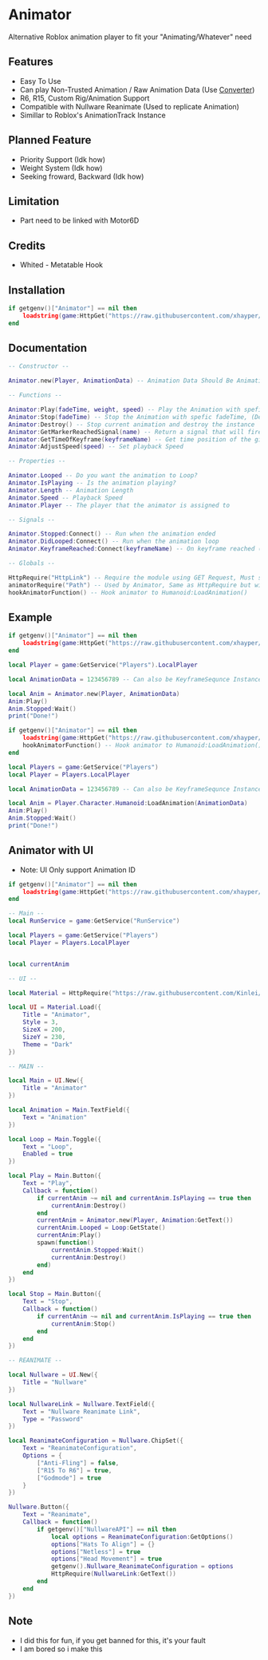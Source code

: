 # Animator

Alternative Roblox animation player to fit your "Animating/Whatever" need

## Features

* Easy To Use
* Can play Non-Trusted Animation / Raw Animation Data (Use [Converter](https://github.com/xhayper/Animator/tree/main/Converter))
* R6, R15, Custom Rig/Animation Support
* Compatible with Nullware Reanimate (Used to replicate Animation)
* Simillar to Roblox's AnimationTrack Instance

## Planned Feature

* Priority Support (Idk how)
* Weight System (Idk how)
* Seeking froward, Backward (Idk how)

## Limitation
* Part need to be linked with Motor6D

## Credits
* Whited - Metatable Hook

## Installation

```lua
if getgenv()["Animator"] == nil then
    loadstring(game:HttpGet("https://raw.githubusercontent.com/xhayper/Animator/main/Source/Main.lua"))()
end
```

## Documentation

```lua
-- Constructor --

Animator.new(Player, AnimationData) -- Animation Data Should Be AnimationID as String/Number or KeyframeSequnce or Raw Animation Data or Animation Instance

-- Functions --

Animator:Play(fadeTime, weight, speed) -- Play the Animation with spefic fadeTime and speed, (Deault - fadeTime = 0.100000001, weight = 1, speed = 1)
Animator:Stop(fadeTime) -- Stop the Animation with spefic fadeTime, (Default - fadeTime = 0.100000001)
Animator:Destroy() -- Stop current animation and destroy the instance
Animator:GetMarkerReachedSignal(name) -- Return a signal that will fire when an marker with same name has been reached, (Args - Value)
Animator:GetTimeOfKeyframe(keyframeName) -- Get time position of the given frame name (first one)
Animator:AdjustSpeed(speed) -- Set playback Speed

-- Properties --

Animator.Looped -- Do you want the animation to Loop?
Animator.IsPlaying -- Is the animation playing?
Animator.Length -- Animation Length
Animator.Speed -- Playback Speed
Animator.Player -- The player that the animator is assigned to

-- Signals --

Animator.Stopped:Connect() -- Run when the animation ended
Animator.DidLooped:Connect() -- Run when the animation loop
Animator.KeyframeReached:Connect(keyframeName) -- On keyframe reached (Only trigger if the keyframe name isn't Keyframe

-- Globals --

HttpRequire("HttpLink") -- Require the module using GET Request, Must start with 'http://' or 'https://'
animatorRequire("Path") -- Used by Animator, Same as HttpRequire but with this repo link as the prefix
hookAnimatorFunction() -- Hook animator to Humanoid:LoadAnimation()
```

## Example

```lua
if getgenv()["Animator"] == nil then
    loadstring(game:HttpGet("https://raw.githubusercontent.com/xhayper/Animator/main/Source/Main.lua"))()
end

local Player = game:GetService("Players").LocalPlayer

local AnimationData = 123456789 -- Can also be KeyframeSequnce Instance, Table of data or ID as string

local Anim = Animator.new(Player, AnimationData)
Anim:Play()
Anim.Stopped:Wait()
print("Done!")
```

```lua
if getgenv()["Animator"] == nil then
    loadstring(game:HttpGet("https://raw.githubusercontent.com/xhayper/Animator/main/Source/Main.lua"))()
	hookAnimatorFunction() -- Hook animator to Humanoid:LoadAnimation()
end

local Players = game:GetService("Players")
local Player = Players.LocalPlayer

local AnimationData = 123456789 -- Can also be KeyframeSequnce Instance, Table of data or ID as string

local Anim = Player.Character.Humanoid:LoadAnimation(AnimationData)
Anim:Play()
Anim.Stopped:Wait()
print("Done!")
```

## Animator with UI

* Note: UI Only support Animation ID

```lua
if getgenv()["Animator"] == nil then
    loadstring(game:HttpGet("https://raw.githubusercontent.com/xhayper/Animator/main/Source/Main.lua"))()
end

-- Main --
local RunService = game:GetService("RunService")

local Players = game:GetService("Players")
local Player = Players.LocalPlayer


local currentAnim

-- UI --

local Material = HttpRequire("https://raw.githubusercontent.com/Kinlei/MaterialLua/master/Module.lua")

local UI = Material.Load({
	Title = "Animator",
	Style = 3,
	SizeX = 200,
	SizeY = 230,
	Theme = "Dark"
})

-- MAIN --

local Main = UI.New({
	Title = "Animator"
})

local Animation = Main.TextField({
	Text = "Animation"
})

local Loop = Main.Toggle({
	Text = "Loop",
	Enabled = true
})

local Play = Main.Button({
	Text = "Play",
	Callback = function()
		if currentAnim ~= nil and currentAnim.IsPlaying == true then
			currentAnim:Destroy()
		end
		currentAnim = Animator.new(Player, Animation:GetText())
		currentAnim.Looped = Loop:GetState()
		currentAnim:Play()
		spawn(function()
			currentAnim.Stopped:Wait()
			currentAnim:Destroy()
		end)
	end
})

local Stop = Main.Button({
	Text = "Stop",
	Callback = function()
		if currentAnim ~= nil and currentAnim.IsPlaying == true then
			currentAnim:Stop()
		end
	end
})

-- REANIMATE --

local Nullware = UI.New({
	Title = "Nullware"
})

local NullwareLink = Nullware.TextField({
	Text = "Nullware Reanimate Link",
	Type = "Password"
})

local ReanimateConfiguration = Nullware.ChipSet({
	Text = "ReanimateConfiguration",
	Options = {
		["Anti-Fling"] = false,
		["R15 To R6"] = true,
		["Godmode"] = true
	}
})

Nullware.Button({
	Text = "Reanimate",
	Callback = function()
		if getgenv()["NullwareAPI"] == nil then
			local options = ReanimateConfiguration:GetOptions()
			options["Hats To Align"] = {}
			options["Netless"] = true
			options["Head Movement"] = true
			getgenv().Nullware_ReanimateConfiguration = options
			HttpRequire(NullwareLink:GetText())
		end
	end
})
```

## Note
* I did this for fun, if you get banned for this, it's your fault
* I am bored so i make this
